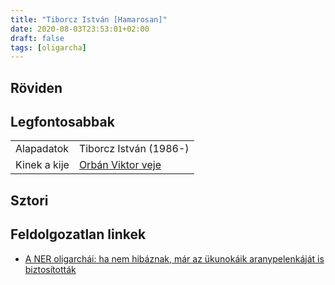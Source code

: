 ```yaml
---
title: "Tiborcz István [Hamarosan]"
date: 2020-08-03T23:53:01+02:00
draft: false
tags: [oligarcha]
---
```


## Röviden



## Legfontosabbak

|                           |                                                                    |
| :---                      | :----                                                              |
| Alapadatok                | Tiborcz István (1986-)                                             |
| Kinek a kije              | [Orbán Viktor veje](../orban-viktor)                               |

## Sztori

## Feldolgozatlan linkek

- [A NER oligarchái: ha nem hibáznak, már az ükunokáik aranypelenkáját is biztosították](https://hvg.hu/kkv/20180228_haveri_kapitalizmus_korrupcio_orban_kormany_simicska_meszaros_tiborcz_garancsi_santa_rogan_speder)
